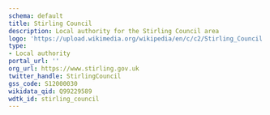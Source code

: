 ```yaml
---
schema: default
title: Stirling Council
description: Local authority for the Stirling Council area 
logo: 'https://upload.wikimedia.org/wikipedia/en/c/c2/Stirling_Council.svg'
type:
- Local authority
portal_url: ''
org_url: https://www.stirling.gov.uk
twitter_handle: StirlingCouncil
gss_code: S12000030
wikidata_qid: Q99229589
wdtk_id: stirling_council
---
```

